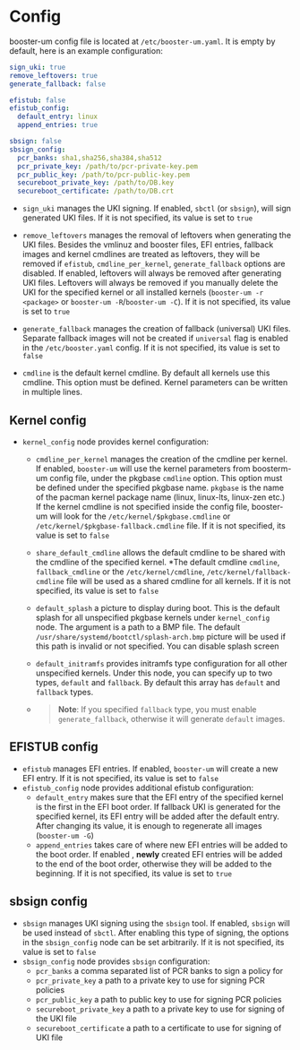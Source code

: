 # Config

booster-um config file is located at `/etc/booster-um.yaml`. It is empty by default, here is an example configuration:

 ```YAML
 sign_uki: true
 remove_leftovers: true
 generate_fallback: false
 
 efistub: false
 efistub_config:
   default_entry: linux
   append_entries: true

 sbsign: false
 sbsign_config:
   pcr_banks: sha1,sha256,sha384,sha512
   pcr_private_key: /path/to/pcr-private-key.pem
   pcr_public_key: /path/to/pcr-public-key.pem
   secureboot_private_key: /path/to/DB.key
   secureboot_certificate: /path/to/DB.crt
 ```

* `sign_uki` manages the UKI signing. If enabled, `sbctl` (or `sbsign`), will sign generated UKI files. If it is not specified, its value is set to `true`

* `remove_leftovers` manages the removal of leftovers when generating the UKI files. Besides the vmlinuz and booster files, EFI entries, fallback images and kernel cmdlines are treated as leftovers, they will be removed if `efistub`, `cmdline_per_kernel`, `generate_fallback` options are disabled. If enabled, leftovers will always be removed after generating UKI files. Leftovers will always be removed if you manually delete the UKI for the specified kernel or all installed kernels (`booster-um -r <package>` or `booster-um -R`/`booster-um -C`). If it is not specified, its value is set to `true`

* `generate_fallback` manages the creation of fallback (universal) UKI files. Separate fallback images will not be created if `universal` flag is enabled in the `/etc/booster.yaml` config. If it is not specified, its value is set to `false`

* `cmdline` is the default kernel cmdline. By default all kernels use this cmdline. This option must be defined. Kernel parameters can be written in multiple lines.

## Kernel config

* `kernel_config` node provides kernel configuration:
  * `cmdline_per_kernel` manages the creation of the cmdline per kernel. If enabled, `booster-um` will use the kernel parameters from boosterm-um config file, under the pkgbase `cmdline` option. This option must be defined under the specified pkgbase name. `pkgbase` is the name of the pacman kernel package name (linux, linux-lts, linux-zen etc.) If the kernel cmdline is not specified inside the config file, booster-um will look for the `/etc/kernel/$pkgbase.cmdline` or `/etc/kernel/$pkgbase-fallback.cmdline` file. If it is not specified, its value is set to `false`

  * `share_default_cmdline` allows the default cmdline to be shared with the cmdline of the specified kernel. *The default cmdline `cmdline`, `fallback_cmdline` or the `/etc/kernel/cmdline`, `/etc/kernel/fallback-cmdline` file will be used as a shared cmdline for all kernels. If it is not specified, its value is set to `false`
 
  * `default_splash` a picture to display during boot. This is the default splash for all unspecified pkgbase kernels under `kernel_config` node. The argument is a path to a BMP file. The default `/usr/share/systemd/bootctl/splash-arch.bmp` picture will be used if this path is invalid or not specified. You can disable splash screen

  * `default_initramfs` provides initramfs type configuration for all other unspecified kernels. Under this node, you can specify up to two types, `default` and `fallback`. By default this array has `default` and `fallback` types.
  * > **Note**: If you specified `fallback` type, you must enable `generate_fallback`, otherwise it will generate `default` images.

## EFISTUB config

* `efistub` manages EFI entries. If enabled, `booster-um` will create a new EFI entry. If it is not specified, its value is set to `false`
* `efistub_config` node provides additional efistub configuration:
  * `default_entry` makes sure that the EFI entry of the specified kernel is the first in the EFI boot order. If fallback UKI is generated for the specified kernel, its EFI entry will be added after the default entry. After changing its value, it is enough to regenerate all images (`booster-um -G`)  
  * `append_entries` takes care of where new EFI entries will be added to the boot order. If enabled , **newly** created EFI entries will be added to the end of the boot order, otherwise they will be added to the beginning. If it is not specified, its value is set to `true`

## sbsign config

* `sbsign` manages UKI signing using the `sbsign` tool. If enabled, `sbsign` will be used instead of `sbctl`. After enabling this type of signing, the options in the `sbsign_config` node can be set arbitrarily. If it is not specified, its value is set to `false`
* `sbsign_config` node provides `sbsign` configuration:
  * `pcr_banks` a comma separated list of PCR banks to sign a policy for
  * `pcr_private_key` a path to a private key to use for signing PCR policies
  * `pcr_public_key` a path to public key to use for signing PCR policies
  * `secureboot_private_key` a path to a private key to use for signing of the UKI file
  * `secureboot_certificate` a path to a certificate to use for signing of UKI file
